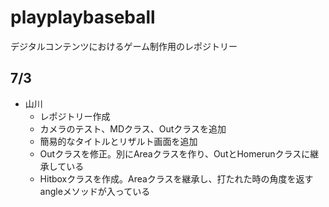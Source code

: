 # playplaybaseball
デジタルコンテンツにおけるゲーム制作用のレポジトリー

## 7/3
- 山川
  - レポジトリー作成
  - カメラのテスト、MDクラス、Outクラスを追加
  - 簡易的なタイトルとリザルト画面を追加
  - Outクラスを修正。別にAreaクラスを作り、OutとHomerunクラスに継承している
  - Hitboxクラスを作成。Areaクラスを継承し、打たれた時の角度を返すangleメソッドが入っている
